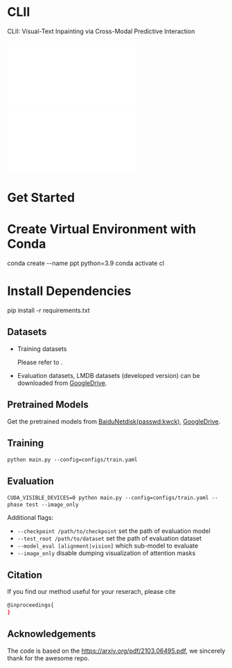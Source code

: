 # CLII
CLII: Visual-Text Inpainting via Cross-Modal Predictive Interaction

![qua1](./figures/qua1.pdf)
![qua2](./figures/qua2.pdf)

# Get Started

# Create Virtual Environment with Conda
conda create --name ppt python=3.9
conda activate cl

# Install Dependencies
pip install -r requirements.txt


## Datasets

- Training datasets

    Please refer to .
        

- Evaluation datasets, LMDB datasets (developed version) can be downloaded from [GoogleDrive](https://drive.google.com/file/d/1dTI0ipu14Q1uuK4s4z32DqbqF3dJPdkk/view?usp=sharing).



## Pretrained Models

Get the pretrained models from [BaiduNetdisk(passwd:kwck)](https://pan.baidu.com/s/1b3vyvPwvh_75FkPlp87czQ), [GoogleDrive](https://drive.google.com/file/d/1mYM_26qHUom_5NU7iutHneB_KHlLjL5y/view?usp=sharing). 


## Training

```
python main.py --config=configs/train.yaml
```


## Evaluation

```
CUDA_VISIBLE_DEVICES=0 python main.py --config=configs/train.yaml --phase test --image_only
```
Additional flags:
- `--checkpoint /path/to/checkpoint` set the path of evaluation model 
- `--test_root /path/to/dataset` set the path of evaluation dataset
- `--model_eval [alignment|vision]` which sub-model to evaluate
- `--image_only` disable dumping visualization of attention masks




## Citation
If you find our method useful for your reserach, please cite
```bash 
@inproceedings{
}
 ```


## Acknowledgements

The code is based on the https://arxiv.org/pdf/2103.06495.pdf, we sincerely thank   for the awesome repo.
